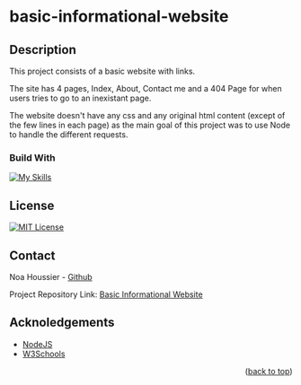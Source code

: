 <a id='top' />

# basic-informational-website

## Description

This project consists of a basic website with links.

The site has 4 pages, Index, About, Contact me and a 404 Page for when users tries to go to an inexistant page.

The website doesn't have any css and any original html content (except of the few lines in each page) as the main goal of this project was to use Node to handle the different requests.

### Build With

[![My Skills](https://skillicons.dev/icons?i=nodejs,html&theme=light)](https://skillicons.dev)

## License

[![MIT License](https://img.shields.io/github/license/othneildrew/Best-README-Template.svg?style=for-the-badge)](https://github.com/NestorNebula/basic-informational-website/blob/main/LICENSE)

## Contact

Noa Houssier - [Github](https://github.com/NestorNebula)

Project Repository Link: [Basic Informational Website](https://github.com/NestorNebula/basic-informatioinal-website)

## Acknoledgements

- [NodeJS](https://nodejs.org/en)
- [W3Schools](https://www.w3schools.com/nodejs/)

<p align='right'>(<a href='#top'>back to top</a>)</p>
